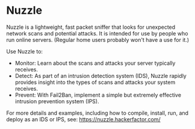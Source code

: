 # Nuzzle
Nuzzle is a lightweight, fast packet sniffer that looks for unexpected network scans and potential attacks. It is intended for use by people who run online servers. (Regular home users probably won't have a use for it.)

Use Nuzzle to:
* Monitor: Learn about the scans and attacks your server typically receives.
* Detect: As part of an intrusion detection system (IDS), Nuzzle rapidly provides insight into the types of scans and attacks your system receives.
* Prevent: With Fail2Ban, implement a simple but extremely effective intrusion prevention system (IPS).

For more details and examples, including how to compile, install, run, and deploy as an IDS or IPS, see: https://nuzzle.hackerfactor.com/
